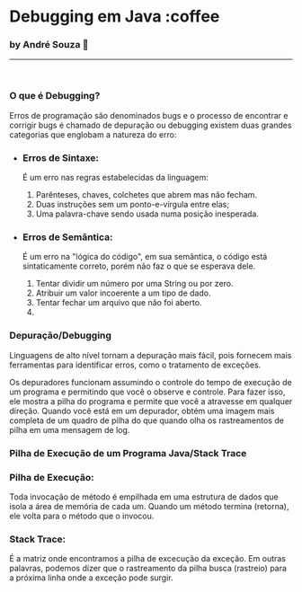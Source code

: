 # Debugging em Java :coffee

### by André Souza :space_invader:



<hr><br>

### O que é Debugging? 



Erros de programação são denominados bugs e o processo de encontrar e corrigir bugs é chamado de depuração ou debugging existem duas grandes categorias que englobam a natureza do erro:

- ### Erros de Sintaxe:

  É um erro nas regras estabelecidas da linguagem:

  1. Parênteses, chaves, colchetes que abrem mas não fecham.
  2. Duas instruções sem um ponto-e-vírgula entre elas;
  3. Uma palavra-chave sendo usada numa posição inesperada.

- ### Erros de Semântica:

  É um erro na "lógica do código", em sua semântica, o código está sintaticamente correto, porém não faz o que se esperava dele.

  1. Tentar dividir um número por uma String ou por zero.
  2. Atribuir um valor incoerente a um tipo de dado.
  3. Tentar fechar um arquivo que não foi aberto.
  4. 

### Depuração/Debugging



Linguagens de alto nível tornam a depuração mais fácil, pois fornecem mais ferramentas para identificar erros, como o tratamento de exceções.

Os depuradores funcionam assumindo o controle do tempo de execução de um programa e permitindo que você o observe e controle. Para fazer isso, ele mostra a pilha do programa e permite que você a atravesse em qualquer direção. Quando você está em um depurador, obtém uma imagem mais completa de um quadro de pilha do que quando olha os rastreamentos de pilha em uma mensagem de log.

### Pilha de Execução de um Programa Java/Stack Trace



### Pilha de Execução:

Toda invocação de método é empilhada em uma estrutura de dados que isola a área de memória de cada um. Quando um método termina (retorna), ele volta para o método que o invocou.

### Stack Trace:

É a matriz onde encontramos a pilha de excecução da exceção. Em outras palavras, podemos dizer que o rastreamento da pilha busca (rastreio) para a próxima linha onde a exceção pode surgir.

